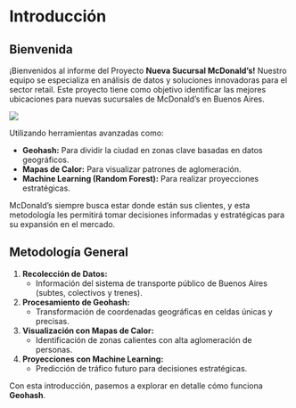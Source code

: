 # Introducción

## Bienvenida
¡Bienvenidos al informe del Proyecto **Nueva Sucursal McDonald’s!**
Nuestro equipo se especializa en análisis de datos y soluciones innovadoras para el sector retail. Este proyecto tiene como objetivo identificar las mejores ubicaciones para nuevas sucursales de McDonald’s en Buenos Aires.


<div>
  <img src="/data-consulting-site/img/mc-nueva-suc.png" class="small-image"
  />
</div>


Utilizando herramientas avanzadas como:

- **Geohash:** Para dividir la ciudad en zonas clave basadas en datos geográficos.
- **Mapas de Calor:** Para visualizar patrones de aglomeración.
- **Machine Learning (Random Forest):** Para realizar proyecciones estratégicas.

McDonald’s siempre busca estar donde están sus clientes, y esta metodología les permitirá tomar decisiones informadas y estratégicas para su expansión en el mercado.

## Metodología General
1. **Recolección de Datos:**
   - Información del sistema de transporte público de Buenos Aires (subtes, colectivos y trenes).
2. **Procesamiento de Geohash:**
   - Transformación de coordenadas geográficas en celdas únicas y precisas.
3. **Visualización con Mapas de Calor:**
   - Identificación de zonas calientes con alta aglomeración de personas.
4. **Proyecciones con Machine Learning:**
   - Predicción de tráfico futuro para decisiones estratégicas.

Con esta introducción, pasemos a explorar en detalle cómo funciona **Geohash**.
